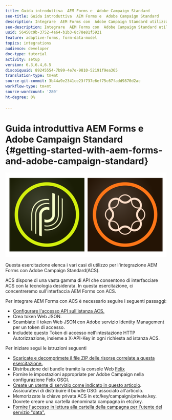 ```yaml
---
title: Guida introduttiva  AEM Forms e  Adobe Campaign Standard
seo-title: Guida introduttiva  AEM Forms e  Adobe Campaign Standard
description: Integrare  AEM Forms con  Adobe Campaign Standard utilizzando  AEM Forms Form Data Model per recuperare le informazioni sul profilo della campagna ACS, ecc.
seo-description: Integrare  AEM Forms con  Adobe Campaign Standard utilizzando  AEM Forms Form Data Model per recuperare le informazioni sul profilo della campagna ACS, ecc.
uuid: 56450c9b-3752-4a64-b1b3-8c78e81f5921
feature: adaptive-forms, form-data-model
topics: integrations
audience: developer
doc-type: tutorial
activity: setup
version: 6.3,6.4,6.5
discoiquuid: 89245554-7b99-4e7e-9810-52191f9ea365
translation-type: tm+mt
source-git-commit: 3b44a9e2341ce23f737e6ef75c67fadd9870d2ac
workflow-type: tm+mt
source-wordcount: '280'
ht-degree: 0%

---
```



# Guida introduttiva  AEM Forms e  Adobe Campaign Standard {#getting-started-with-aem-forms-and-adobe-campaign-standard}

![formsandcampaign](assets/helpx-cards-forms.png)

Questa esercitazione elenca i vari casi di utilizzo per l&#39;integrazione  AEM Forms con  Adobe Campaign Standard(ACS).

ACS dispone di una vasta gamma di API che consentono di interfacciare ACS con la tecnologia desiderata. In questa esercitazione, ci concentreremo sull&#39;interfaccia  AEM Forms con ACS.

Per integrare  AEM Forms con ACS è necessario seguire i seguenti passaggi:

* [Configurare l&#39;accesso API sull&#39;istanza ACS.](https://docs.campaign.adobe.com/doc/standard/en/api/ACS_API.html#setting-up-api-access)
* Crea token Web JSON.
* Scambiate il token Web JSON con  Adobe  servizio Identity Management per un token di accesso.
* Includete questo Token di accesso nell&#39;intestazione HTTP Autorizzazione, insieme a X-API-Key in ogni richiesta ad istanza ACS.

Per iniziare segui le istruzioni seguenti

* [Scaricate e decomprimete il file ZIP delle risorse correlate a questa esercitazione.](assets/aem-forms-and-acs-bundles.zip)
* Distribuzione dei bundle tramite la console Web [Felix](http://localhost:4502/system/console/bundles)
* Fornire le impostazioni appropriate per  Adobe Campaign nella configurazione Felix OSGI.
* [Create un utente di servizio come indicato in questo articolo](/help/forms/adaptive-forms/service-user-tutorial-develop.md). Assicuratevi di distribuire il bundle OSGi associato all&#39;articolo.
* Memorizzate la chiave privata ACS in etc/key/campaign/private.key. Dovrete creare una cartella denominata campagna in etc/key.
* [Fornire l&#39;accesso in lettura alla cartella della campagna per l&#39;utente del servizio &quot;data&quot;.](http://localhost:4502/useradmin)
